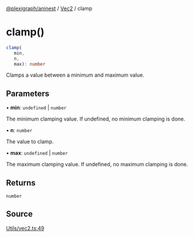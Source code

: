 [@plexigraph/aninest](../../index.md) / [Vec2](../index.md) / clamp

# clamp()

```ts
clamp(
   min, 
   n, 
   max): number
```

Clamps a value between a minimum and maximum value.

## Parameters

• **min**: `undefined` \| `number`

The minimum clamping value. If undefined, no minimum clamping is done.

• **n**: `number`

The value to clamp.

• **max**: `undefined` \| `number`

The maximum clamping value. If undefined, no maximum clamping is done.

## Returns

`number`

## Source

[Utils/vec2.ts:49](https://github.com/plexigraph/aninest/blob/6b65c5b/src/Utils/vec2.ts#L49)
